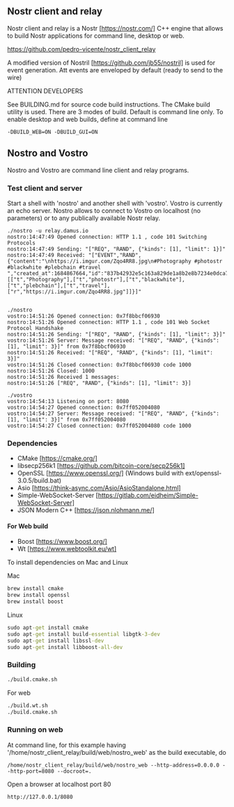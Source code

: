 ## Nostr client and relay

Nostr client and relay is a Nostr [https://nostr.com/]  C++ engine that allows to build Nostr applications for command line, desktop or web.

https://github.com/pedro-vicente/nostr_client_relay

A modified version of Nostril [https://github.com/jb55/nostril] is used for event generation. Att events are enveloped by default (ready to send to the wire)

ATTENTION DEVELOPERS

See BUILDING.md for source code build instructions. The CMake build utility is used. There are 3 modes of build. Default is command line only. To enable desktop and web builds, define at command line 

```
-DBUILD_WEB=ON -DBUILD_GUI=ON

```

## Nostro and Vostro

Nostro and Vostro are command line client and relay programs. 

### Test client and server

Start a shell with 'nostro' and another shell with 'vostro'. Vostro is currently an echo server. Nostro allows to connect to Vostro on localhost (no parameters) or to any publically available Nostr relay. 


```
./nostro -u relay.damus.io
nostro:14:47:49 Opened connection: HTTP 1.1 , code 101 Switching Protocols
nostro:14:47:49 Sending: "["REQ", "RAND", {"kinds": [1], "limit": 1}]"
nostro:14:47:49 Received: "["EVENT","RAND",{"content":"\nhttps://i.imgur.com/Zqo4RR8.jpg\n#Photography #photostr #blackwhite #plebchain #travel ","created_at":1684867664,"id":"837b42932e5c163a829de1a8b2e8b7234e0dca78b13a0bbeccd03b055fb6e2ef","kind":1,"pubkey":"f96c3d76497074c4c83a7b3823380e77dc73d5a9494fd2e053e4a1453e17824b","sig":"a3b1a74d9d6adc50451c513b30082cbbbef969bd08a9b65e972dc5daf15e9b869f56e39ce11477fe16ad8e4ab5666439be2e8abdd4ef73d58d87c424114bb63e","tags":[["t","Photography"],["t","photostr"],["t","blackwhite"],["t","plebchain"],["t","travel"],["r","https://i.imgur.com/Zqo4RR8.jpg"]]}]"


```

```
./nostro
vostro:14:51:26 Opened connection: 0x7f8bbcf06930
nostro:14:51:26 Opened connection: HTTP 1.1 , code 101 Web Socket Protocol Handshake
nostro:14:51:26 Sending: "["REQ", "RAND", {"kinds": [1], "limit": 3}]"
vostro:14:51:26 Server: Message received: "["REQ", "RAND", {"kinds": [1], "limit": 3}]" from 0x7f8bbcf06930
nostro:14:51:26 Received: "["REQ", "RAND", {"kinds": [1], "limit": 3}]"
vostro:14:51:26 Closed connection: 0x7f8bbcf06930 code 1000
nostro:14:51:26 Closed: 1000
nostro:14:51:26 Received 1 messages: 
nostro:14:51:26 ["REQ", "RAND", {"kinds": [1], "limit": 3}]

```

```
./vostro
vostro:14:54:13 Listening on port: 8080
vostro:14:54:27 Opened connection: 0x7ff052004080
vostro:14:54:27 Server: Message received: "["REQ", "RAND", {"kinds": [1], "limit": 3}]" from 0x7ff052004080
vostro:14:54:27 Closed connection: 0x7ff052004080 code 1000
```

### Dependencies

- CMake [https://cmake.org/]
- libsecp256k1 [https://github.com/bitcoin-core/secp256k1]
- OpenSSL [https://www.openssl.org/] (Windows build with ext/openssl-3.0.5/build.bat)
- Asio [https://think-async.com/Asio/AsioStandalone.html] 
- Simple-WebSocket-Server [https://gitlab.com/eidheim/Simple-WebSocket-Server] 
- JSON Modern C++ [https://json.nlohmann.me/] 

#### For Web build

- Boost [https://www.boost.org/]
- Wt [https://www.webtoolkit.eu/wt]

To install dependencies on Mac and Linux

Mac

``` cmd 
brew install cmake
brew install openssl
brew install boost
```

Linux

``` cmd 
sudo apt-get install cmake
sudo apt-get install build-essential libgtk-3-dev 
sudo apt-get install libssl-dev 
sudo apt-get install libboost-all-dev
```

### Building

``` cmd
./build.cmake.sh
```

For web

``` cmd
./build.wt.sh
./build.cmake.sh
```

### Running on web

At command line, for this example having '/home/nostr_client_relay/build/web/nostro_web' as the build executable, do 


```
/home/nostr_client_relay/build/web/nostro_web --http-address=0.0.0.0 --http-port=8080 --docroot=.
```

Open a browser at localhost port 80 

```
http://127.0.0.1/8080
```
